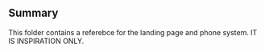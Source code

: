 ## Summary

This folder contains a referebce for the landing page and phone system. IT IS INSPIRATION ONLY.